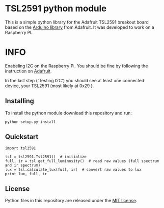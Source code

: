 # TSL2591 python module

This is a simple python library for the Adafruit TSL2591 breakout board based on the [Arduino library](https://github.com/adafruit/Adafruit_TSL2591_Library) from Adafruit. It was developed to work on a Raspberry PI.


# INFO

Enabeling I2C on the Raspberry Pi. You should be fine by following the instruction on [Adafruit](https://learn.adafruit.com/adafruits-raspberry-pi-lesson-4-gpio-setup/configuring-i2c).

In the last step ('Testing I2C') you should see at least one connected device, your TSL2591 (most likely at 0x29 ).




## Installing ##

To install the python module download this repository and run:

```
python setup.py install
```



## Quickstart ##


```
import tsl2591

tsl = tsl2591.Tsl2591()  # initialize
full, ir = tsl.get_full_luminosity()  # read raw values (full spectrum and ir spectrum)
lux = tsl.calculate_lux(full, ir)  # convert raw values to lux
print lux, full, ir
```




## License ##

Python files in this repository are released under the [MIT license](LICENSE.md).
